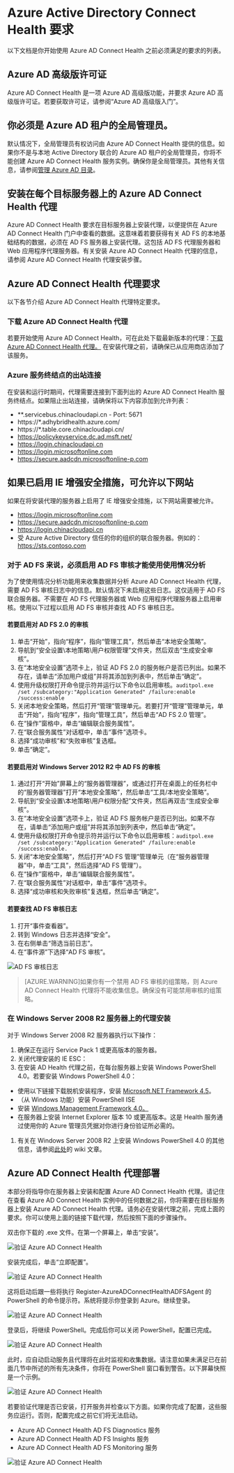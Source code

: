 <properties 
	pageTitle="Azure AD Connect Health 要求。" 
	description="这是介绍要求和代理安装的 Azure AD Connect Health 页。" 
	services="active-directory" 
	documentationCenter="" 
	authors="billmath" 
	manager="swadhwa" 
	editor="curtand"/>

<tags 
	ms.service="active-directory" 
	ms.date="07/12/2015" 
	wacn.date="08/29/2015"/>

# Azure Active Directory Connect Health 要求
以下文档是你开始使用 Azure AD Connect Health 之前必须满足的要求的列表。



## Azure AD 高级版许可证

Azure AD Connect Health 是一项 Azure AD 高级版功能，并要求 Azure AD 高级版许可证。若要获取许可证，请参阅“Azure AD 高级版入门”。
 

## 你必须是 Azure AD 租户的全局管理员。

默认情况下，全局管理员有权访问由 Azure AD Connect Health 提供的信息。如果你不是与本地 Active Directory 联合的 Azure AD 租户的全局管理员，你将不能创建 Azure AD Connect Health 服务实例。确保你是全局管理员。其他有关信息，请参阅[管理 Azure AD 目录](https://msdn.microsoft.com/library/azure/hh967611.aspx)。
 

## 安装在每个目标服务器上的 Azure AD Connect Health 代理

Azure AD Connect Health 要求在目标服务器上安装代理，以便提供在 Azure AD Connect Health 门户中查看的数据。这意味着若要获得有关 AD FS 的本地基础结构的数据，必须在 AD FS 服务器上安装代理。这包括 AD FS 代理服务器和 Web 应用程序代理服务器。有关安装 Azure AD Connect Health 代理的信息，请参阅 Azure AD Connect Health 代理安装步骤。


## Azure AD Connect Health 代理要求

以下各节介绍 Azure AD Connect Health 代理特定要求。
 

### 下载 Azure AD Connect Health 代理

若要开始使用 Azure AD Connect Health，可在此处下载最新版本的代理：[下载 Azure AD Connect Health 代理。](http://go.microsoft.com/fwlink/?LinkID=518973) 在安装代理之前，请确保已从应用商店添加了该服务。

 
### Azure 服务终结点的出站连接
在安装和运行时期间，代理需要连接到下面列出的 Azure AD Connect Health 服务终结点。如果阻止出站连接，请确保将以下内容添加到允许列表：

- **.servicebus.chinacloudapi.cn - Port: 5671
- https://*.adhybridhealth.azure.com/
- https://*.table.core.chinacloudapi.cn/
- https://policykeyservice.dc.ad.msft.net/
- https://login.chinacloudapi.cn
- https://login.microsoftonline.com
- https://secure.aadcdn.microsoftonline-p.com 

## 如果已启用 IE 增强安全措施，可允许以下网站
如果在将安装代理的服务器上启用了 IE 增强安全措施，以下网站需要被允许。

- https://login.microsoftonline.com 
- https://secure.aadcdn.microsoftonline-p.com
- https://login.chinacloudapi.cn
- 受 Azure Active Directory 信任的你的组织的联合服务器。例如的：https://sts.contoso.com 


### 对于 AD FS 来说，必须启用 AD FS 审核才能使用使用情况分析

为了使使用情况分析功能用来收集数据并分析 Azure AD Connect Health 代理，需要 AD FS 审核日志中的信息。默认情况下未启用这些日志。这仅适用于 AD FS 联合服务器。不需要在 AD FS 代理服务器或 Web 应用程序代理服务器上启用审核。使用以下过程以启用 AD FS 审核并查找 AD FS 审核日志。

#### 若要启用对 AD FS 2.0 的审核

1. 单击“开始”，指向“程序”，指向“管理工具”，然后单击“本地安全策略”。
1. 导航到“安全设置\\本地策略\\用户权限管理”文件夹，然后双击“生成安全审核”。
1. 在“本地安全设置”选项卡上，验证 AD FS 2.0 的服务帐户是否已列出。如果不存在，请单击“添加用户或组”并将其添加到列表中，然后单击“确定”。
1. 使用升级权限打开命令提示符并运行以下命令以启用审核。`auditpol.exe /set /subcategory:"Application Generated" /failure:enable /success:enable`
1. 关闭本地安全策略，然后打开“管理”管理单元。若要打开“管理”管理单元，单击“开始”，指向“程序”，指向“管理工具”，然后单击“AD FS 2.0 管理”。
1. 在“操作”窗格中，单击“编辑联合服务属性”。
1. 在“联合服务属性”对话框中，单击“事件”选项卡。
1. 选择“成功审核”和“失败审核”复选框。
1. 单击“确定”。

#### 若要启用对 Windows Server 2012 R2 中 AD FS 的审核

1. 通过打开“开始”屏幕上的“服务器管理器”，或通过打开在桌面上的任务栏中的“服务器管理器”打开“本地安全策略”，然后单击“工具/本地安全策略”。
1. 导航到“安全设置\\本地策略\\用户权限分配”文件夹，然后再双击“生成安全审核”。
1. 在“本地安全设置”选项卡上，验证 AD FS 服务帐户是否已列出。如果不存在，请单击“添加用户或组”并将其添加到列表中，然后单击“确定”。
1. 使用升级权限打开命令提示符并运行以下命令以启用审核：`auditpol.exe /set /subcategory:"Application Generated" /failure:enable /success:enable.`
1. 关闭“本地安全策略”，然后打开“AD FS 管理”管理单元（在“服务器管理器”中，单击“工具”，然后选择“AD FS 管理”）。
1. 在“操作”窗格中，单击“编辑联合服务属性”。
1. 在“联合服务属性”对话框中，单击“事件”选项卡。
1. 选择“成功审核和失败审核”复选框，然后单击“确定”。






#### 若要查找 AD FS 审核日志


1. 打开“事件查看器”。</li>
1. 转到 Windows 日志并选择“安全”。
1. 在右侧单击“筛选当前日志”。
1. 在“事件源”下选择“AD FS 审核”。

![AD FS 审核日志](./media/active-directory-aadconnect-health-requirements/adfsaudit.png)

> [AZURE.WARNING]如果你有一个禁用 AD FS 审核的组策略，则 Azure AD Connect Health 代理将不能收集信息。确保没有可能禁用审核的组策略。


### 在 Windows Server 2008 R2 服务器上的代理安装

对于 Windows Server 2008 R2 服务器执行以下操作：

1. 确保正在运行 Service Pack 1 或更高版本的服务器。
1. 关闭代理安装的 IE ESC：
1. 在安装 AD Health 代理之前，在每台服务器上安装 Windows PowerShell 4.0。若要安装 Windows PowerShell 4.0：
 - 使用以下链接下载脱机安装程序，安装 [Microsoft.NET Framework 4.5](https://www.microsoft.com/zh-cn/download/details.aspx?id=40779)。
 - （从 Windows 功能）安装 PowerShell ISE
 - 安装 [Windows Management Framework 4.0。](https://www.microsoft.com/zh-cn/download/details.aspx?id=40855)
 - 在服务器上安装 Internet Explorer 版本 10 或更高版本。这是 Health 服务通过使用你的 Azure 管理员凭据对你进行身份验证所必需的。
1. 有关在 Windows Server 2008 R2 上安装 Windows PowerShell 4.0 的其他信息，请参阅[此处](http://social.technet.microsoft.com/wiki/contents/articles/20623.step-by-step-upgrading-the-powershell-version-4-on-2008-r2.aspx)的 wiki 文章。

## Azure AD Connect Health 代理部署
本部分将指导你在服务器上安装和配置 Azure AD Connect Health 代理。请记住在查看 Azure AD Connect Health 实例中的任何数据之前，你将需要在目标服务器上安装 Azure AD Connect Health 代理。请务必在安装代理之前，完成上面的要求。你可以使用上面的链接下载代理，然后按照下面的步骤操作。


双击你下载的 .exe 文件。在第一个屏幕上，单击“安装”。

![验证 Azure AD Connect Health](./media/active-directory-aadconnect-health-requirements/install1.png)

安装完成后，单击“立即配置”。

![验证 Azure AD Connect Health](./media/active-directory-aadconnect-health-requirements/install2.png)

这将启动后跟一些将执行 Register-AzureADConnectHealthADFSAgent 的 PowerShell 的命令提示符。系统将提示你登录到 Azure。继续登录。

![验证 Azure AD Connect Health](./media/active-directory-aadconnect-health-requirements/install2.png)

登录后，将继续 PowerShell。完成后你可以关闭 PowerShell，配置已完成。

![验证 Azure AD Connect Health](./media/active-directory-aadconnect-health-requirements/install3.png)

此时，应自动启动服务且代理将在此时监视和收集数据。请注意如果未满足已在前面几节中所述的所有先决条件，你将在 PowerShell 窗口看到警告。以下屏幕快照是一个示例。

![验证 Azure AD Connect Health](./media/active-directory-aadconnect-health-requirements/install4.png)

若要验证代理是否已安装，打开服务并检查以下方面。如果你完成了配置，这些服务应运行。否则，配置完成之前它们将无法启动。

- Azure AD Connect Health AD FS Diagnostics 服务
- Azure AD Connect Health AD FS Insights 服务
- Azure AD Connect Health AD FS Monitoring 服务
 
![验证 Azure AD Connect Health](./media/active-directory-aadconnect-health-requirements/install5.png)

<!---HONumber=67-->